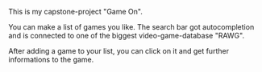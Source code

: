 This is my capstone-project "Game On".

You can make a list of games you like. The search bar got autocompletion and is connected to one of the biggest video-game-database "RAWG".

After adding a game to your list, you can click on it and get further informations to the game.
